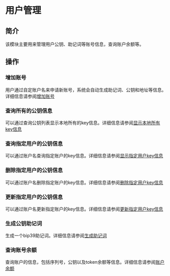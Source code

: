 # 用户管理

## 简介
该模块主要用来管理用户公钥、助记词等账号信息，查询账户余额等。

## 操作

### 增加账号
用户通过自定账户名来申请新账号，系统会自动生成助记词、公钥和地址等信息。详细信息请参阅[增加账号](../getting-start/command/account.md#id1)

### 查询所有的公钥信息
可以通过查询公钥列表显示本地所有的key信息。详细信息请参阅[显示本地所有key信息](../getting-start/command/account.md#id5)

### 查询指定用户的公钥信息
可以通过账户名查询指定账户的key信息。详细信息请参阅[显示指定用户key信息](../getting-start/command/account.md#id9)

### 删除指定用户的公钥信息
可以通过账户名删除指定账户的key信息。详细信息请参阅[删除指定用户key信息](../getting-start/command/account.md#13)

### 更新指定用户的公钥信息
可以通过账户名更新指定账户的key信息。详细信息请参阅[更新指定用户key信息](../getting-start/command/account.md#17)

### 生成公钥助记词
生成一个bip39助记词。详细信息请参阅[生成助记词](../getting-start/command/account.md#bip39)

### 查询账号余额
查询账户的信息，包括序列号，公钥以及token余额等信息。详细信息请参阅[账户余额](../getting-start/command/account.md#25)
